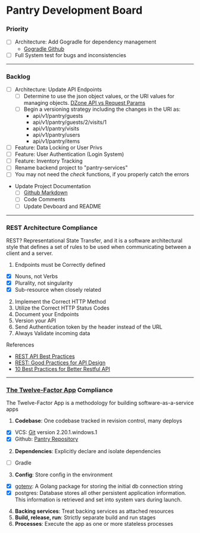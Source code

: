 
# Pantry Development Board

### Priority
- [ ] Architecture: Add Gogradle for dependency management
  - [Gogradle Github](https://github.com/gogradle/gogradle)
- [ ] Full System test for bugs and inconsistencies

***********
### Backlog
- [ ] Architecture: Update API Endpoints
  - [ ] Determine to use the json object values, or the URI values for
    managing objects. [DZone API vs Request Params](https://dzone.com/articles/rest-api-path-vs-request-body-parameters)
  - [ ] Begin a versioning strategy including the changes in the URI as:
    - api/v1/pantry/guests
    - api/v1/pantry/guests/2/visits/1
    - api/v1/pantry/visits
    - api/v1/pantry/users
    - api/v1/pantry/items
- [ ] Feature: Data Locking or User Privs
- [ ] Feature: User Authentication (Login System)
- [ ] Feature: Inventory Tracking
- [ ] Rename backend project to "pantry-services"
- [ ] You may not need the *check* functions, if you properly catch the errors

- Update Project Documentation
  - [ ] [Github Markdown](https://guides.github.com/features/mastering-markdown/)
  - [ ] Code Comments
  - [ ] Update Devboard and README

***********
### REST Architecture Compliance
REST? Representational State Transfer, and it is a software architectural style that defines a set of rules to be used when communicating between a client and a server.

1. Endpoints must be Correctly defined
  - [x] Nouns, not Verbs
  - [x] Plurality, not singularity
  - [x] Sub-resource when closely related
2. Implement the Correct HTTP Method
3. Utilize the Correct HTTP Status Codes
4. Document your Endpoints
5. Version your API
6. Send Authentication token by the header instead of the URL
7. Always Validate incoming data

References
- [REST API Best Practices](https://jonathas.com/rest-api-best-practices/)
- [REST: Good Practices for API Design](https://medium.com/hashmapinc/rest-good-practices-for-api-design-881439796dc9)
- [10 Best Practices for Better Restful API](https://blog.mwaysolutions.com/2014/06/05/10-best-practices-for-better-restful-api/)

***********
### [The Twelve-Factor App](https://12factor.net/) Compliance
The Twelve-Factor App is a methodology for building software-as-a-service apps

1. **Codebase**: One codebase tracked in revision control, many deploys
  - [x] VCS: [Git](https://git-scm.com/book/en/v2/Getting-Started-About-Version-Control) version 2.20.1.windows.1
  - [x] Github: [Pantry Repository](https://github.com/irrationalgenius/pantry)

2. **Dependencies**: Explicitly declare and isolate dependencies
  - [ ] Gradle

3. **Config**: Store config in the environment
  - [x] [gotenv](https://github.com/subosito/gotenv): A Golang package for storing the initial db connection string
  - [x] postgres: Database stores all other persistent application information. This information is retrieved and set into system vars during launch.

4. **Backing services**: Treat backing services as attached resources
5. **Build, release, run**: Strictly separate build and run stages
6. **Processes**: Execute the app as one or more stateless processes
